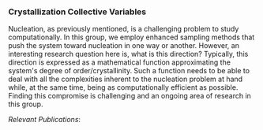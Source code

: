 ### Crystallization Collective Variables
Nucleation, as previously mentioned, is a challenging problem to study computationally. In this group, we employ enhanced sampling methods that push the system toward nucleation in one way or another. However, an interesting research question here is, what is this direction? Typically, this direction is expressed as a mathematical function approximating the system's degree of order/crystallinity. Such a function needs to be able to deal with all the complexities inherent to the nucleation problem at hand while, at the same time, being as computationally efficient as possible. Finding this compromise is challenging and an ongoing area of research in this group.

_Relevant Publications_: 